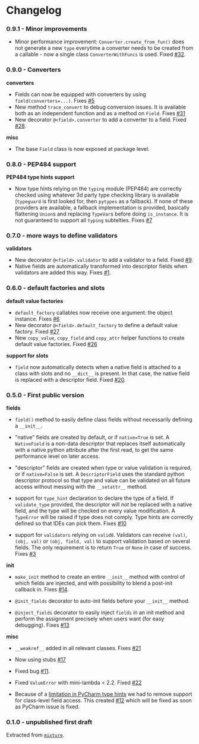 # Changelog

### 0.9.1 - Minor improvements

 - Minor performance improvement: `Converter.create_from_fun()` does not generate a new `type` everytime a converter needs to be created from a callable - now a single class `ConverterWithFuncs` is used. Fixed [#32](https://github.com/smarie/python-pyfields/issues/32). 

### 0.9.0 - Converters

**converters**

 - Fields can now be equipped with converters by using `field(converters=...)`. Fixes [#5](https://github.com/smarie/python-pyfields/issues/5)
 - New method `trace_convert` to debug conversion issues. It is available both as an independent function and as a method on `Field`. Fixes [#31](https://github.com/smarie/python-pyfields/issues/31)
 - New decorator `@<field>.converter` to add a converter to a field. Fixed [#28](https://github.com/smarie/python-pyfields/issues/28).

**misc**

 - The base `Field` class is now exposed at package level.

### 0.8.0 - PEP484 support

**PEP484 type hints support**

 - Now type hints relying on the `typing` module (PEP484) are correctly checked using whatever 3d party type checking library is available (`typeguard` is first looked for, then `pytypes` as a fallback). If none of these providers are available, a fallback implementation is provided, basically flattening `Union`s and replacing `TypeVar`s before doing `is_instance`. It is not guaranteed to support all `typing` subtelties. Fixes [#7](https://github.com/smarie/python-pyfields/issues/7)


### 0.7.0 - more ways to define validators

**validators**

 - New decorator `@<field>.validator` to add a validator to a field. Fixed [#9](https://github.com/smarie/python-pyfields/issues/9). 
 - Native fields are automatically transformed into descriptor fields when validators are added this way. Fixes [#1](https://github.com/smarie/python-pyfields/issues/1).


### 0.6.0 - default factories and slots

**default value factories**

 - `default_factory` callables now receive one argument: the object instance. Fixes [#6](https://github.com/smarie/python-pyfields/issues/6)
 - New decorator `@<field>.default_factory` to define a default value factory. Fixed [#27](https://github.com/smarie/python-pyfields/issues/27)
 - New `copy_value`, `copy_field` and `copy_attr` helper functions to create default value factories. Fixed [#26](https://github.com/smarie/python-pyfields/issues/26)

**support for slots**

 - `field` now automatically detects when a native field is attached to a class with slots and no `__dict__` is present. In that case, the native field is replaced with a descriptor field. Fixed [#20](https://github.com/smarie/python-pyfields/issues/20).

### 0.5.0 - First public version

**fields**

 - `field()` method to easily define class fields without necessarily defining a `__init__`.
 
 - "native" fields are created by default, or if `native=True` is set. A `NativeField` is a non-data descriptor that replaces itself automatically with a native python attribute after the first read, to get the same performance level on later access. 
 
 - "descriptor" fields are created when type or value validation is required, or if `native=False` is set. A `DescriptorField` uses the standard python descriptor protocol so that type and value can be validated on all future access without messing with the `__setattr__` method.
 
 - support for `type_hint` declaration to declare the type of a field. If `validate_type` provided, the descriptor will *not* be replaced with a native field, and the type will be checked on every value modification. A `TypeError` will be raised if type does not comply. Type hints are correctly defined so that IDEs can pick them. Fixes [#10](https://github.com/smarie/python-pyfields/issues/10)
 
 - support for `validators` relying on `valid8`. Validators can receive `(val)`, `(obj, val)` or `(obj, field, val)` to support validation based on several fields. The only requirement is to return `True` or `None` in case of success. Fixes [#3](https://github.com/smarie/python-pyfields/issues/3)

**init**

 - `make_init` method to create an entire `__init__` method with control of which fields are injected, and with possibility to blend a post-init callback in. Fixes [#14](https://github.com/smarie/python-pyfields/issues/14).

 - `@init_fields` decorator to auto-init fields before your `__init__` method.

 - `@inject_fields` decorator to easily inject `fields` in an init method and perform the assignment precisely when users want (for easy debugging). Fixes [#13](https://github.com/smarie/python-pyfields/issues/13)

**misc**

 - `__weakref__` added in all relevant classes. Fixes [#21](https://github.com/smarie/python-pyfields/issues/21)
 
 - Now using stubs [#17](https://github.com/smarie/python-pyfields/issues/17)
 
 - Fixed bug [#11](https://github.com/smarie/python-pyfields/issues/11).
 
 - Fixed `ValueError` with mini-lambda < 2.2. Fixed [#22](https://github.com/smarie/python-pyfields/issues/22)
 
 - Because of a [limitation in PyCharm type hints](https://youtrack.jetbrains.com/issue/PY-38151) we had to remove support for class-level field access. This created [#12](https://github.com/smarie/python-pyfields/issues/12) which will be fixed as soon as PyCharm issue is fixed.
 
### 0.1.0 - unpublished first draft

Extracted from [`mixture`](https://smarie.github.io/python-mixture/).
